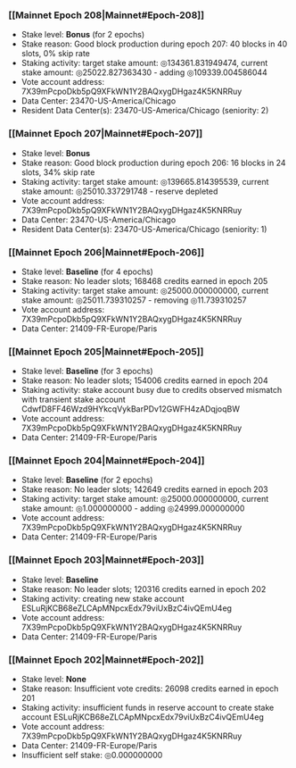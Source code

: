 ### [[Mainnet Epoch 208|Mainnet#Epoch-208]]
* Stake level: **Bonus** (for 2 epochs)
* Stake reason: Good block production during epoch 207: 40 blocks in 40 slots, 0% skip rate
* Staking activity: target stake amount: ◎134361.831949474, current stake amount: ◎25022.827363430 - adding ◎109339.004586044
* Vote account address: 7X39mPcpoDkb5pQ9XFkWN1Y2BAQxygDHgaz4K5KNRRuy
* Data Center: 23470-US-America/Chicago
* Resident Data Center(s): 23470-US-America/Chicago (seniority: 2)
### [[Mainnet Epoch 207|Mainnet#Epoch-207]]
* Stake level: **Bonus**
* Stake reason: Good block production during epoch 206: 16 blocks in 24 slots, 34% skip rate
* Staking activity: target stake amount: ◎139665.814395539, current stake amount: ◎25010.337291748 - reserve depleted
* Vote account address: 7X39mPcpoDkb5pQ9XFkWN1Y2BAQxygDHgaz4K5KNRRuy
* Data Center: 23470-US-America/Chicago
* Resident Data Center(s): 23470-US-America/Chicago (seniority: 1)
### [[Mainnet Epoch 206|Mainnet#Epoch-206]]
* Stake level: **Baseline** (for 4 epochs)
* Stake reason: No leader slots; 168468 credits earned in epoch 205
* Staking activity: target stake amount: ◎25000.000000000, current stake amount: ◎25011.739310257 - removing ◎11.739310257
* Vote account address: 7X39mPcpoDkb5pQ9XFkWN1Y2BAQxygDHgaz4K5KNRRuy
* Data Center: 21409-FR-Europe/Paris
### [[Mainnet Epoch 205|Mainnet#Epoch-205]]
* Stake level: **Baseline** (for 3 epochs)
* Stake reason: No leader slots; 154006 credits earned in epoch 204
* Staking activity: stake account busy due to credits observed mismatch with transient stake account CdwfD8FF46Wzd9HYkcqVykBarPDv12GWFH4zADqjoqBW
* Vote account address: 7X39mPcpoDkb5pQ9XFkWN1Y2BAQxygDHgaz4K5KNRRuy
* Data Center: 21409-FR-Europe/Paris
### [[Mainnet Epoch 204|Mainnet#Epoch-204]]
* Stake level: **Baseline** (for 2 epochs)
* Stake reason: No leader slots; 142649 credits earned in epoch 203
* Staking activity: target stake amount: ◎25000.000000000, current stake amount: ◎1.000000000 - adding ◎24999.000000000
* Vote account address: 7X39mPcpoDkb5pQ9XFkWN1Y2BAQxygDHgaz4K5KNRRuy
* Data Center: 21409-FR-Europe/Paris
### [[Mainnet Epoch 203|Mainnet#Epoch-203]]
* Stake level: **Baseline**
* Stake reason: No leader slots; 120316 credits earned in epoch 202
* Staking activity: creating new stake account ESLuRjKCB68eZLCApMNpcxEdx79viUxBzC4ivQEmU4eg
* Vote account address: 7X39mPcpoDkb5pQ9XFkWN1Y2BAQxygDHgaz4K5KNRRuy
* Data Center: 21409-FR-Europe/Paris
### [[Mainnet Epoch 202|Mainnet#Epoch-202]]
* Stake level: **None**
* Stake reason: Insufficient vote credits: 26098 credits earned in epoch 201
* Staking activity: insufficient funds in reserve account to create stake account ESLuRjKCB68eZLCApMNpcxEdx79viUxBzC4ivQEmU4eg
* Vote account address: 7X39mPcpoDkb5pQ9XFkWN1Y2BAQxygDHgaz4K5KNRRuy
* Data Center: 21409-FR-Europe/Paris
* Insufficient self stake: ◎0.000000000